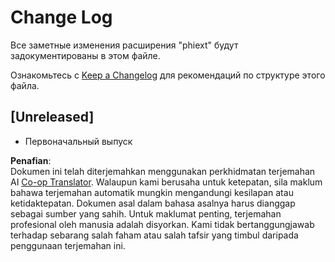 <!--
CO_OP_TRANSLATOR_METADATA:
{
  "original_hash": "bd0afcb627d5754038537758315cbad7",
  "translation_date": "2025-05-09T05:25:52+00:00",
  "source_file": "code/09.UpdateSamples/Aug/vscode/phiext/CHANGELOG.md",
  "language_code": "ms"
}
-->
# Change Log

Все заметные изменения расширения "phiext" будут задокументированы в этом файле.

Ознакомьтесь с [Keep a Changelog](http://keepachangelog.com/) для рекомендаций по структуре этого файла.

## [Unreleased]

- Первоначальный выпуск

**Penafian**:  
Dokumen ini telah diterjemahkan menggunakan perkhidmatan terjemahan AI [Co-op Translator](https://github.com/Azure/co-op-translator). Walaupun kami berusaha untuk ketepatan, sila maklum bahawa terjemahan automatik mungkin mengandungi kesilapan atau ketidaktepatan. Dokumen asal dalam bahasa asalnya harus dianggap sebagai sumber yang sahih. Untuk maklumat penting, terjemahan profesional oleh manusia adalah disyorkan. Kami tidak bertanggungjawab terhadap sebarang salah faham atau salah tafsir yang timbul daripada penggunaan terjemahan ini.